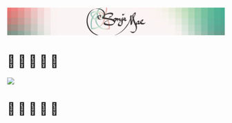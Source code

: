 [![Header](https://github.com/SonjaMae/SonjaMae.github.io/blob/d0583a330b6d38c6db0f59df2ede02bd836a30ff/behance%20banner.png "Header")](https://github.com/sonjamae/sonjamae)

# 🌱 🌱 🌱 🌱 🌱

<a href="https://github.com/sonjamae/sonjamae">
  <img align="center" src="https://github-readme-stats.vercel.app/api/top-langs/?username=sonjamae&title_color=ffffff&text_color=c9cacc&icon_color=2bbc8a&bg_color=1d1f21" />
</a>

<!-- <a href="https://github.com/sonjamae/sonjamae">
  <img align="center" src="https://github-readme-stats.vercel.app/api?username=sonjamae&show_icons=true&line_height=27&count_private=true&title_color=ffffff&text_color=c9cacc&icon_color=2bbc8a&bg_color=1d1f21" alt="Sonja's Github Stats"/>
</a> -->

# 🌱 🌱 🌱 🌱 🌱



<!--
**SonjaMae/SonjaMae** is a ✨ _special_ ✨ repository because its `README.md` (this file) appears on your GitHub profile.

Here are some ideas to get you started:

- 🔭 I’m currently working on ...
- 🌱 I’m currently learning ...
- 👯 I’m looking to collaborate on ...
- 🤔 I’m looking for help with ...
- 💬 Ask me about ...
- 📫 How to reach me: ...
- 😄 Pronouns: ...
- ⚡ Fun fact: ...
-->
